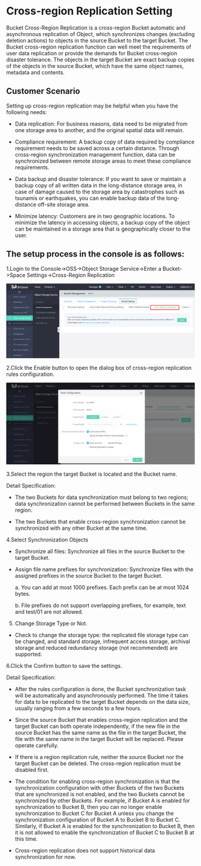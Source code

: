 # Cross-region Replication Setting

Bucket Cross-Region Replication is a cross-region Bucket automatic and asynchronous replication of Object, which synchronizes changes (excluding deletion actions) to objects in the source Bucket to the target Bucket. The Bucket cross-region replication function can well meet the requirements of user data replication or provide the demands for Bucket cross-region disaster tolerance. The objects in the target Bucket are exact backup copies of the objects in the source Bucket, which have the same object names, metadata and contents.

## Customer Scenario

Setting up cross-region replication may be helpful when you have the following needs: 

* Data replication: For business reasons, data need to be migrated from one storage area to another, and the original spatial data will remain.

* Compliance requirement: A backup copy of data required by compliance requirement needs to be saved across a certain distance. Through cross-region synchronization management function, data can be synchronized between remote storage areas to meet these compliance requirements.

* Data backup and disaster tolerance: If you want to save or maintain a backup copy of all written data in the long-distance storage area, in case of damage caused to the storage area by catastrophes such as tsunamis or earthquakes, you can enable backup data of the long-distance off-site storage area.

* Minimize latency: Customers are in two geographic locations. To minimize the latency in accessing objects, a backup copy of the object can be maintained in a storage area that is geographically closer to the user.


## The setup process in the console is as follows:


1.Login to the Console->OSS->Object Storage Service->Enter a Bucket->Space Settings->Cross-Region Replication

![跨区域复制](../../../../../image/Object-Storage-Service/OSS-041.png)

2.Click the Enable button to open the dialog box of cross-region replication rules configuration.

![配置跨区域复制](../../../../../image/Object-Storage-Service/OSS-042.png)

3.Select the region the target Bucket is located and the Bucket name.

Detail Specification:

* The two Buckets for data synchronization must belong to two regions; data synchronization cannot be performed between Buckets in the same region.

* The two Buckets that enable cross-region synchronization cannot be synchronized with any other Bucket at the same time.

4.Select Synchronization Objects

* Synchronize all files: Synchronize all files in the source Bucket to the target Bucket.

* Assign file name prefixes for synchronization: Synchronize files with the assigned prefixes in the source Bucket to the target Bucket.

   a. You can add at most 1000 prefixes. Each prefix can be at most 1024 bytes.

   b. File prefixes do not support overlapping prefixes, for example, text and test/01 are not allowed.

5. Change Storage Type or Not.

 * Check to change the storage type: the replicated file storage type can be changed, and standard storage, infrequent access storage, archival storage and reduced redundancy storage (not recommended) are supported.


6.Click the Confirm button to save the settings.

Detail Specification:

 * After the rules configuration is done, the Bucket synchronization task will be automatically and asynchronously performed. The time it takes for data to be replicated to the target Bucket depends on the data size, usually ranging from a few seconds to a few hours.

 * Since the source Bucket that enables cross-region replication and the target Bucket can both operate independently, if the new file in the source Bucket has the same name as the file in the target Bucket, the file with the same name in the target Bucket will be replaced. Please operate carefully.

 * If there is a region replication rule, neither the source Bucket nor the target Bucket can be deleted. The cross-region replication must be disabled first.

 * The condition for enabling cross-region synchronization is that the synchronization configuration with other Buckets of the two Buckets that are synchronized is not enabled, and the two Buckets cannot be synchronized by other Buckets. For example, if Bucket A is enabled for synchronization to Bucket B, then you can no longer enable synchronization to Bucket C for Bucket A unless you change the synchronization configuration of Bucket A to Bucket B to Bucket C. Similarly, if Bucket A is enabled for the synchronization to Bucket B, then it is not allowed to enable the synchronization of Bucket C to Bucket B at this time.

* Cross-region replication does not support historical data synchronization for now.
